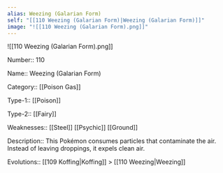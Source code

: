 ```yaml
---
alias: Weezing (Galarian Form)
self: "[[110 Weezing (Galarian Form)|Weezing (Galarian Form)]]"
image: "![[110 Weezing (Galarian Form).png]]"
---
```


![[110 Weezing (Galarian Form).png]]


Number:: 110

Name:: Weezing (Galarian Form)

Category:: [[Poison Gas]]

Type-1:: [[Poison]]

Type-2:: [[Fairy]]

Weaknesses:: [[Steel]] [[Psychic]] [[Ground]]

Description:: This Pokémon consumes particles that contaminate the air. Instead of leaving droppings, it expels clean air.

Evolutions:: [[109 Koffing|Koffing]] > [[110 Weezing|Weezing]]